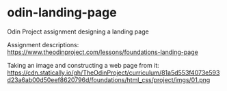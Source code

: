 # odin-landing-page
Odin Project assignment designing a landing page

Assignment descriptions: https://www.theodinproject.com/lessons/foundations-landing-page

Taking an image and constructing a web page from it: 
https://cdn.statically.io/gh/TheOdinProject/curriculum/81a5d553f4073e593d23a6ab00d50eef8620796d/foundations/html_css/project/imgs/01.png